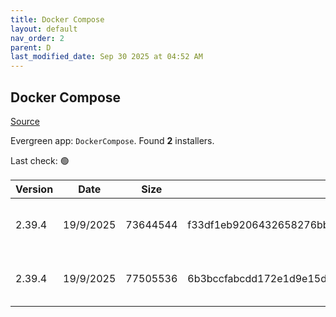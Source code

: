 ```yaml
---
title: Docker Compose
layout: default
nav_order: 2
parent: D
last_modified_date: Sep 30 2025 at 04:52 AM
---
```


## Docker Compose

[Source](https://github.com/docker/compose)

Evergreen app: `DockerCompose`. Found **2** installers.

Last check: 🟢

| Version | Date      | Size     | Sha256                                                           | Architecture | InstallerType | Type | URI                                                                                                                                                                                              |
| ------- | --------- | -------- | ---------------------------------------------------------------- | ------------ | ------------- | ---- | ------------------------------------------------------------------------------------------------------------------------------------------------------------------------------------------------ |
| 2.39.4  | 19/9/2025 | 73644544 | f33df1eb9206432658276bbf0597b66b45fc0f3075a1c49a38b10f5ceb3a3590 | ARM64        | Default       | exe  | [https://github.com/docker/compose/releases/download/v2.39.4/docker-compose-windows-aarch64.exe](https://github.com/docker/compose/releases/download/v2.39.4/docker-compose-windows-aarch64.exe) |
| 2.39.4  | 19/9/2025 | 77505536 | 6b3bccfabcdd172e1d9e15d011b54c9b5b13b93b1153148108f55e4349055955 | x64          | Default       | exe  | [https://github.com/docker/compose/releases/download/v2.39.4/docker-compose-windows-x86_64.exe](https://github.com/docker/compose/releases/download/v2.39.4/docker-compose-windows-x86_64.exe)   |
